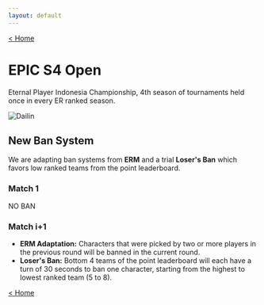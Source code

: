 ```yaml
---
layout: default
---
```


[< Home](./)

# **EPIC S4 Open**
Eternal Player Indonesia Championship, 4th season of tournaments held once in every ER ranked season.

![Dailin](https://kanziebub.github.io/SurvivalProtocol/assets/images/EPIC_S4_Vanya.png)

## New Ban System 
We are adapting ban systems from **ERM** and a trial **Loser's Ban** which favors low ranked teams from the point leaderboard.

### Match 1 
NO BAN

### Match i+1
- **ERM Adaptation:** Characters that were picked by two or more players in the previous round will be banned in the current round.
- **Loser's Ban:** Bottom 4 teams of the point leaderboard will each have a turn of 30 seconds to ban one character, starting from the highest to lowest ranked team (5 to 8).

[< Home](./)